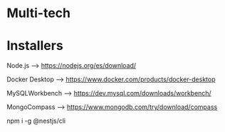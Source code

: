# Multi-tech

# Installers

Node.js --> https://nodejs.org/es/download/ 

Docker Desktop --> https://www.docker.com/products/docker-desktop

MySQLWorkbench --> https://dev.mysql.com/downloads/workbench/

MongoCompass --> https://www.mongodb.com/try/download/compass

npm i -g @nestjs/cli


